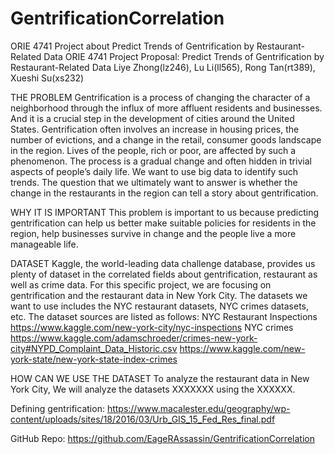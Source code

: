 # GentrificationCorrelation
ORIE 4741 Project about Predict Trends of Gentrification by Restaurant-Related Data
ORIE 4741 Project Proposal: 
Predict Trends of Gentrification by Restaurant-Related Data
Liye Zhong(lz246), Lu Li(ll565), Rong Tan(rt389), Xueshi Su(xs232)

THE PROBLEM
Gentrification is a process of changing the character of a neighborhood through the influx of more affluent residents and businesses. And it is a crucial step in the development of cities around the United States. Gentrification often involves an increase in housing prices, the number of evictions, and a change in the retail, consumer goods landscape in the region. Lives of the people, rich or poor, are affected by such a phenomenon. The process is a gradual change and often hidden in trivial aspects of people’s daily life. We want to use big data to identify such trends. 
The question that we ultimately want to answer is whether the change in the restaurants in the region can tell a story about gentrification. 

WHY IT IS IMPORTANT
This problem is important to us because predicting gentrification can help us better make suitable policies for residents in the region, help businesses survive in change and the people live a more manageable life.

DATASET
Kaggle, the world-leading data challenge database, provides us plenty of dataset in the correlated fields about gentrification, restaurant as well as crime data. 
For this specific project, we are focusing on gentrification and the restaurant data in New York City. The datasets we want to use includes the NYC restaurant datasets, NYC crimes datasets, etc. The dataset sources are listed as follows:
NYC Restaurant Inspections
https://www.kaggle.com/new-york-city/nyc-inspections
NYC crimes 
https://www.kaggle.com/adamschroeder/crimes-new-york-city#NYPD_Complaint_Data_Historic.csv
https://www.kaggle.com/new-york-state/new-york-state-index-crimes

HOW CAN WE USE THE DATASET
To analyze the restaurant data in New York City, 
We will analyze the datasets XXXXXXX using the XXXXXX.


Defining gentrification: https://www.macalester.edu/geography/wp-content/uploads/sites/18/2016/03/Urb_GIS_15_Fed_Res_final.pdf

GitHub Repo:
https://github.com/EageRAssassin/GentrificationCorrelation


